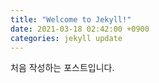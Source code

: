 ```yaml
---
title: "Welcome to Jekyll!"
date: 2021-03-18 02:42:00 +0900
categories: jekyll update
---
```


처음 작성하는 포스트입니다.
